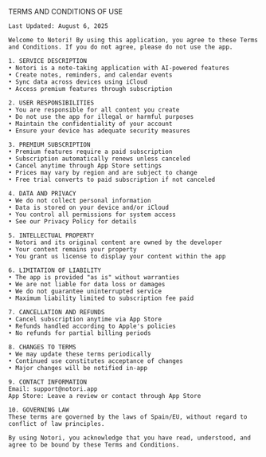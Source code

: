  TERMS AND CONDITIONS OF USE
    
    Last Updated: August 6, 2025
    
    Welcome to Notori! By using this application, you agree to these Terms and Conditions. If you do not agree, please do not use the app.
    
    1. SERVICE DESCRIPTION
    • Notori is a note-taking application with AI-powered features
    • Create notes, reminders, and calendar events
    • Sync data across devices using iCloud
    • Access premium features through subscription
    
    2. USER RESPONSIBILITIES
    • You are responsible for all content you create
    • Do not use the app for illegal or harmful purposes
    • Maintain the confidentiality of your account
    • Ensure your device has adequate security measures
    
    3. PREMIUM SUBSCRIPTION
    • Premium features require a paid subscription
    • Subscription automatically renews unless canceled
    • Cancel anytime through App Store settings
    • Prices may vary by region and are subject to change
    • Free trial converts to paid subscription if not canceled
    
    4. DATA AND PRIVACY
    • We do not collect personal information
    • Data is stored on your device and/or iCloud
    • You control all permissions for system access
    • See our Privacy Policy for details
    
    5. INTELLECTUAL PROPERTY
    • Notori and its original content are owned by the developer
    • Your content remains your property
    • You grant us license to display your content within the app
    
    6. LIMITATION OF LIABILITY
    • The app is provided "as is" without warranties
    • We are not liable for data loss or damages
    • We do not guarantee uninterrupted service
    • Maximum liability limited to subscription fee paid
    
    7. CANCELLATION AND REFUNDS
    • Cancel subscription anytime via App Store
    • Refunds handled according to Apple's policies
    • No refunds for partial billing periods
    
    8. CHANGES TO TERMS
    • We may update these terms periodically
    • Continued use constitutes acceptance of changes
    • Major changes will be notified in-app
    
    9. CONTACT INFORMATION
    Email: support@notori.app
    App Store: Leave a review or contact through App Store
    
    10. GOVERNING LAW
    These terms are governed by the laws of Spain/EU, without regard to conflict of law principles.
    
    By using Notori, you acknowledge that you have read, understood, and agree to be bound by these Terms and Conditions.
